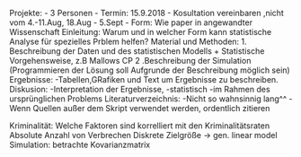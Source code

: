 Projekte:
    -   3 Personen
    -   Termin: 15.9.2018
    -   Kosultation vereinbaren ,nicht vom 4.-11.Aug, 18.Aug - 5.Sept
    -   Form: Wie paper in angewandter Wissenschaft
            Einleitung:
                Warum und in welcher Form kann statistische Analyse für spezielles Prblem helfen?
            Material und Methoden:
                1. Beschreibung der Daten und des statistischen Modells + Statistische Vorgehensweise, z.B  Mallows CP
                2 .Beschreibung der Simulation (Programmieren der Lösung soll Aufgrunde der Beschreibung möglich sein)
            Ergebnisse:
                -Tabellen,GRafiken und Text um Ergebnisse zu beschreiben.
            Diskusion:
                -Interpretation der Ergebnisse,
                    -statistisch
                    -im Rahmen des ursprünglichen Problems
            Literaturverzeichnis:
                -Nicht so wahnsinnig lang^^
                -Wenn Quellen außer dem Skript verwendet werden, ordentlich zitieren

Kriminalität:
    Welche Faktoren sind korrelliert mit den Kriminalitätsraten
    Absolute Anzahl von Verbrechen
    Diskrete Zielgröße -> gen. linear model
    Simulation: betrachte Kovarianzmatrix
